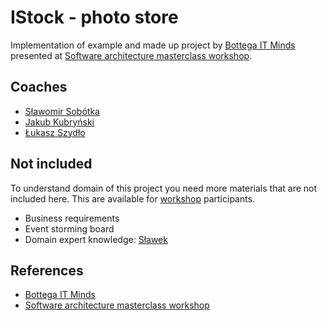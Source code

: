 #  IStock - photo store
Implementation of example and made up project by [Bottega IT Minds][bottega]
presented at [Software architecture masterclass workshop][workshop].

## Coaches
* [Sławomir Sobótka][sobotka]
* [Jakub Kubryński][kubrynski] 
* [Łukasz Szydło][szydlo]

## Not included
To understand domain of this project you need more materials that are not included here. This are available for [workshop] participants.
 * Business requirements
 * Event storming board
 * Domain expert knowledge: [Sławek][sobotka]

## References
 * [Bottega IT Minds][bottega]
 * [Software architecture masterclass workshop][workshop]

[bottega]: https://bottega.com.pl
[workshop]: https://bottega.com.pl/warsztat-architektura-masterclass-kubrynski-szydlo-sobotka
[sobotka]: https://bottega.com.pl/trener-slawomir-sobotka
[kubrynski]: https://bottega.com.pl/trener-jakub-kubrynski
[szydlo]: https://bottega.com.pl/trener-lukasz-szydlo
